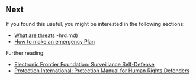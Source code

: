 ## Next
If you found this useful, you might be interested in the following sections:
* [What are threats](en/topics/practice-2-planning/1-threats/1-intro.md)
-hrd.md)
* [How to make an emergency Plan](en/topics/practice-2-planning/4-emergency-plan/1-intro.md)

Further reading:
 * [Electronic Frontier Foundation: Surveillance Self-Defense](https://ssd.eff.org/en/module/introduction-threat-modeling)
 * [Protection International: Protection Manual for Human Rights Defenders](https://protectioninternational.org/publications-protection-manual-for-human-rights-defenders/)
